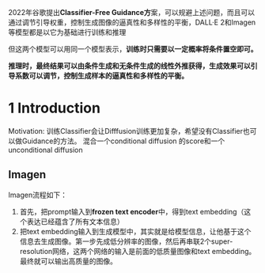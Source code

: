 
2022年谷歌提出**Classifier-Free Guidance方**案，可以规避上述问题，而且可以通过调节引导权重，控制生成图像的逼真性和多样性的平衡，DALL·E 2和Imagen等模型都是以它为基础进行训练和推理

但这两个模型可以用同一个模型表示，**训练时只需要以一定概率将条件置空即可。**

**推理时，最终结果可以由条件生成和无条件生成的线性外推获得，生成效果可以引导系数可以调节，控制生成样本的逼真性和多样性的平衡。**

# 1 Introduction 
Motivation: 训练Classifier会让Difffusion训练更加复杂，希望没有Classifier也可以做Guidance的方法。  混合一个conditional diffusion 的score和一个unconditional diffusion 



## Imagen
Imagen流程如下：

1. 首先，把prompt输入到**frozen text encoder**中，得到text embedding（这个表达已经蕴含了所有文本信息）
2. 把text embedding输入到生成模型中，其实就是给模型信息，让他基于这个信息去生成图像。第一步先成低分辨率的图像，然后再串联2个super-resolution网络，这两个网络的输入是前面的低质量图像和text embedding。最终就可以输出高质量的图像。
